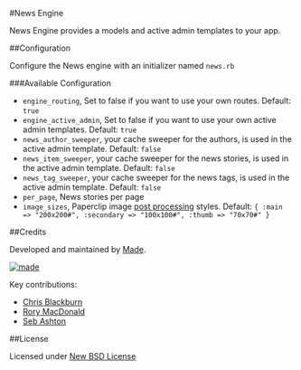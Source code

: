#News Engine

News Engine provides a models and active admin templates to your app.

##Configuration

Configure the News engine with an initializer named `news.rb`

###Available Configuration

* `engine_routing`, Set to false if you want to use your own routes. Default: `true`
* `engine_active_admin`, Set to false if you want to use your own active admin templates. Default: `true`
* `news_author_sweeper`, your cache sweeper for the authors, is used in the active admin template. Default: `false`
* `news_item_sweeper`, your cache sweeper for the news stories, is used in the active admin template. Default: `false`
* `news_tag_sweeper`, your cache sweeper for the news tags, is used in the active admin template. Default: `false`
* `per_page`, News stories per page
* `image_sizes`, Paperclip image [post processing](https://github.com/thoughtbot/paperclip#post-processing) styles. Default: `{ :main => "200x200#", :secondary => "100x100#", :thumb => "70x70#" }`

##Credits

Developed and maintained by [Made](http://www.madetech.co.uk?ref=github&repo=news_engine).

[![made](https://s3-eu-west-1.amazonaws.com/made-assets/googleapps/google-apps.png)](http://www.madetech.co.uk?ref=github&repo=news_engine)

Key contributions:

* [Chris Blackburn](https://github.com/chrisblackburn)
* [Rory MacDonald](https://github.com/RoryMacDonald)
* [Seb Ashton](https://github.com/SebAshton)

##License

Licensed under [New BSD License](http://opensource.org/licenses/BSD-3-Clause)
